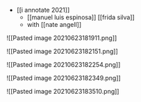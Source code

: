 - [[i annotate 2021]]
	- [[manuel luis espinosa]] [[frida silva]]
	- with [[nate angell]]
	
![[Pasted image 20210623181911.png]]

![[Pasted image 20210623182151.png]]

![[Pasted image 20210623182254.png]]

![[Pasted image 20210623182349.png]]

![[Pasted image 20210623183510.png]]